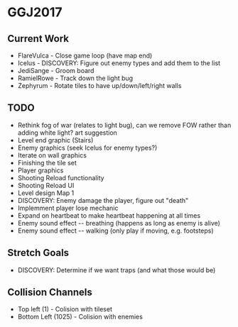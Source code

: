 # GGJ2017

## Current Work
- FlareVulca - Close game loop (have map end)
- Icelus - DISCOVERY: Figure out enemy types and add them to the list
- JediSange - Groom board
- RamielRowe - Track down the light bug
- Zephyrum - Rotate tiles to have up/down/left/right walls

## TODO
- Rethink fog of war (relates to light bug), can we remove FOW rather than adding white light? art suggestion
- Level end graphic (Stairs)
- Enemy graphics (seek Icelus for enemy types?)
- Iterate on wall graphics
- Finishing the tile set
- Player graphics
- Shooting Reload functionality
- Shooting Reload UI
- Level design Map 1
- DISCOVERY: Enemy damage the player, figure out "death"
- Implemment player lose mechanic
- Expand on heartbeat to make heartbeat happening at all times
- Enemy sound effect -- breathing (happens as long as enemy is alive)
- Enemy sound effect -- walking (only play if moving, e.g. footsteps)

## Stretch Goals
- DISCOVERY: Determine if we want traps (and what those would be)

## Collision Channels
- Top left (1) - Colision with tileset
- Bottom Left (1025) - Colision with enemies
